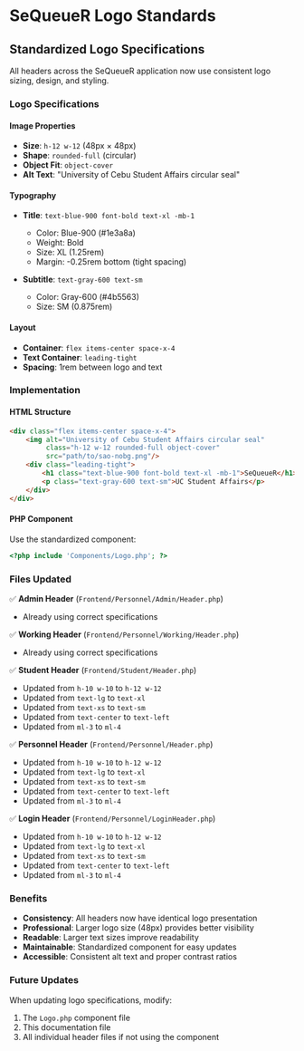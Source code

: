# SeQueueR Logo Standards

## Standardized Logo Specifications

All headers across the SeQueueR application now use consistent logo sizing, design, and styling.

### Logo Specifications

#### Image Properties
- **Size**: `h-12 w-12` (48px × 48px)
- **Shape**: `rounded-full` (circular)
- **Object Fit**: `object-cover`
- **Alt Text**: "University of Cebu Student Affairs circular seal"

#### Typography
- **Title**: `text-blue-900 font-bold text-xl -mb-1`
  - Color: Blue-900 (#1e3a8a)
  - Weight: Bold
  - Size: XL (1.25rem)
  - Margin: -0.25rem bottom (tight spacing)

- **Subtitle**: `text-gray-600 text-sm`
  - Color: Gray-600 (#4b5563)
  - Size: SM (0.875rem)

#### Layout
- **Container**: `flex items-center space-x-4`
- **Text Container**: `leading-tight`
- **Spacing**: 1rem between logo and text

### Implementation

#### HTML Structure
```html
<div class="flex items-center space-x-4">
    <img alt="University of Cebu Student Affairs circular seal" 
         class="h-12 w-12 rounded-full object-cover" 
         src="path/to/sao-nobg.png"/>
    <div class="leading-tight">
        <h1 class="text-blue-900 font-bold text-xl -mb-1">SeQueueR</h1>
        <p class="text-gray-600 text-sm">UC Student Affairs</p>
    </div>
</div>
```

#### PHP Component
Use the standardized component:
```php
<?php include 'Components/Logo.php'; ?>
```

### Files Updated

✅ **Admin Header** (`Frontend/Personnel/Admin/Header.php`)
- Already using correct specifications

✅ **Working Header** (`Frontend/Personnel/Working/Header.php`)
- Already using correct specifications

✅ **Student Header** (`Frontend/Student/Header.php`)
- Updated from `h-10 w-10` to `h-12 w-12`
- Updated from `text-lg` to `text-xl`
- Updated from `text-xs` to `text-sm`
- Updated from `text-center` to `text-left`
- Updated from `ml-3` to `ml-4`

✅ **Personnel Header** (`Frontend/Personnel/Header.php`)
- Updated from `h-10 w-10` to `h-12 w-12`
- Updated from `text-lg` to `text-xl`
- Updated from `text-xs` to `text-sm`
- Updated from `text-center` to `text-left`
- Updated from `ml-3` to `ml-4`

✅ **Login Header** (`Frontend/Personnel/LoginHeader.php`)
- Updated from `h-10 w-10` to `h-12 w-12`
- Updated from `text-lg` to `text-xl`
- Updated from `text-xs` to `text-sm`
- Updated from `text-center` to `text-left`
- Updated from `ml-3` to `ml-4`

### Benefits

- **Consistency**: All headers now have identical logo presentation
- **Professional**: Larger logo size (48px) provides better visibility
- **Readable**: Larger text sizes improve readability
- **Maintainable**: Standardized component for easy updates
- **Accessible**: Consistent alt text and proper contrast ratios

### Future Updates

When updating logo specifications, modify:
1. The `Logo.php` component file
2. This documentation file
3. All individual header files if not using the component
